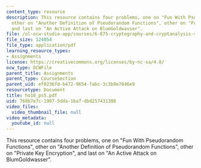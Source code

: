 ```yaml
---
content_type: resource
description: This resource contains four problems, one on "Fun With Pseudorandom Functions",
  other on "Another Definition of Pseudorandom Functions", other on "Private Key Encryption",
  and last on "An Active Attack on BlumGoldwasser".
file: /ol-ocw-studio-app/courses/6-875-cryptography-and-cryptanalysis-spring-2005/768b7e7c19075dda1ba7dbd257431308_ho10_ps5.pdf
file_size: 124054
file_type: application/pdf
learning_resource_types:
- Assignments
license: https://creativecommons.org/licenses/by-nc-sa/4.0/
ocw_type: OCWFile
parent_title: Assignments
parent_type: CourseSection
parent_uid: ef0236fd-b472-9654-fabc-3c3b9e7846e9
resourcetype: Document
title: ho10_ps5.pdf
uid: 768b7e7c-1907-5dda-1ba7-dbd257431308
video_files:
  video_thumbnail_file: null
video_metadata:
  youtube_id: null
---
```

This resource contains four problems, one on "Fun With Pseudorandom Functions", other on "Another Definition of Pseudorandom Functions", other on "Private Key Encryption", and last on "An Active Attack on BlumGoldwasser".